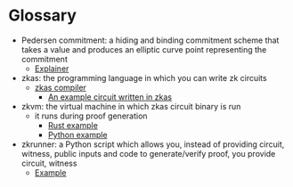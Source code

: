 # Glossary

* Pedersen commitment: a hiding and binding commitment scheme that
  takes a value and produces an elliptic curve point representing the
  commitment
	* [Explainer](https://medium.com/coinmonks/zero-knowledge-proofs-um-what-a092f0ee9f28)
* zkas: the programming language in which you can write zk circuits
	* [zkas compiler](https://codeberg.org/darkrenaissance/darkfi/src/branch/master/src/zkas)
        * [An example circuit written in zkas](https://codeberg.org/darkrenaissance/darkfi/src/branch/master/example/simple.zk)
* zkvm: the virtual machine in which zkas circuit binary is run
	* it runs during proof generation
		* [Rust example](https://codeberg.org/darkrenaissance/darkfi/src/branch/master/tests/zkvm_opcodes.rs)
		* [Python example](https://codeberg.org/darkrenaissance/darkfi/src/branch/master/bin/zkrunner/zkrunner.py#L141-L160)
* zkrunner: a Python script which allows you, instead of providing
  circuit, witness, public inputs and code to generate/verify proof,
  you provide circuit, witness
	* [Example](https://codeberg.org/darkrenaissance/darkfi/src/branch/master/bin/zkrunner/zkrunner.py#L180)
